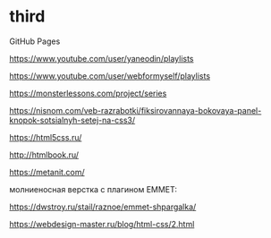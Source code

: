 # third
GitHub Pages

https://www.youtube.com/user/yaneodin/playlists

https://www.youtube.com/user/webformyself/playlists

https://monsterlessons.com/project/series

https://nisnom.com/veb-razrabotki/fiksirovannaya-bokovaya-panel-knopok-sotsialnyh-setej-na-css3/

https://html5css.ru/

http://htmlbook.ru/

https://metanit.com/

молниеносная верстка с плагином EMMET:

https://dwstroy.ru/stail/raznoe/emmet-shpargalka/

https://webdesign-master.ru/blog/html-css/2.html
